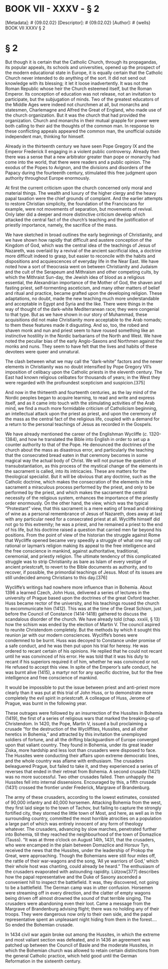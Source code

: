 # BOOK VII - XXXV - § 2
[Metadata]: # {09.02.02}
[Descriptor]: # {09.02.02}
[Author]: # {wells}
BOOK VII
XXXV
§ 2
# § 2
But though it is certain that the Catholic Church, through its propagandas, its
popular appeals, its schools and universities, opened up the prospect of the
modern educational state in Europe, it is equally certain that the Catholic
Church never intended to do anything of the sort. It did not send out knowledge
with its blessing; it let it loose inadvertently. It was not the Roman Republic
whose heir the Church esteemed itself, but the Roman Emperor. Its conception of
education was not release, not an invitation to participate, but the
subjugation of minds. Two of the greatest educators of the Middle Ages were
indeed not churchmen at all, but monarchs and statesmen, Charlemagne and Alfred
the Great of England, who made use of the church organization. But it was the
church that had provided the organization. Church and monarchs in their mutual
grapple for power were both calling to their aid the thoughts of the common
man. In response to these conflicting appeals appeared the common man, the
unofficial outside independent man, thinking for himself.

Already in the thirteenth century we have seen Pope Gregory IX and the Emperor
Frederick II engaging in a violent public controversy. Already then there was a
sense that a new arbitrator greater than pope or monarchy had come into the
world, that there were readers and a public opinion. The exodus of the Popes to
Avignon, and the divisions and disorders of the Papacy during the fourteenth
century, stimulated this free judgment upon authority throughout Europe
enormously.

At first the current criticism upon the church concerned only moral and
material things. The wealth and luxury of the higher clergy and the heavy papal
taxation were the chief grounds of complaint. And the earlier attempts to
restore Christian simplicity, the foundation of the Franciscans for example,
were not movements of separation, but movements of revival. Only later did a
deeper and more distinctive criticism develop which attacked the central fact
of the church’s teaching and the justification of priestly importance, namely,
the sacrifice of the mass.

We have sketched in broad outlines the early beginnings of Christianity, and we
have shown how rapidly that difficult and austere conception of the Kingdom of
God, which was the central idea of the teachings of Jesus of Nazareth, was
overlaid by a revival of the ancient sacrificial idea, a doctrine more
difficult indeed to grasp, but easier to reconcile with the habits and
dispositions and acquiescences of everyday life in the Near East. We have noted
how a sort of theocrasia went on between Christianity and Judaism and the cult
of the Serapeum and Mithraism and other competing cults, by which the Mithraist
Sun-day, the Jewish idea of blood as a religious essential, the Alexandrian
importance of the Mother of God, the shaven and fasting priest, self-tormenting
asceticism, and many other matters of belief and ritual and practice, became
grafted upon the developing religion. These adaptations, no doubt, made the new
teaching much more understandable and acceptable in Egypt and Syria and the
like. There were things in the way of thought of the dark-white Mediterranean
race; they were congenial to that type. But as we have shown in our story of
Muhammad, these acquisitions did not make Christianity more acceptable to the
Arab nomads; to them these features made it disgusting. And so, too, the robed
and shaven monk and nun and priest seem to have roused something like an
instinctive hostility in the Nordic barbarians of the North and West. We have
noted the peculiar bias of the early Anglo-Saxons and Northmen against the
monks and nuns. They seem to have felt that the lives and habits of these
devotees were queer and unnatural.

The clash between what we may call the “dark-white” factors and the newer
elements in Christianity was no doubt intensified by Pope Gregory VII’s
imposition of celibacy upon the Catholic priests in the eleventh century. The
East had known religious celibates for thousands of years; in the West they
were regarded with the profoundest scepticism and suspicion.[375]



And now in the thirteenth and fourteenth centuries, as the lay mind of the
Nordic peoples began to acquire learning, to read and write and express itself,
and as it came into touch with the stimulating activities of the Arab mind, we
find a much more formidable criticism of Catholicism beginning, an intellectual
attack upon the priest as priest, and upon the ceremony of the mass as the
central fact of the religious life, coupled with a demand for a return to the
personal teachings of Jesus as recorded in the Gospels.

We have already mentioned the career of the Englishman Wycliffe (_c._
1320-1384), and how he translated the Bible into English in order to set up a
counter authority to that of the Pope. He denounced the doctrines of the church
about the mass as disastrous error, and particularly the teaching that the
consecrated bread eaten in that ceremony becomes in some magical way the actual
body of Christ. We will not pursue the question of transubstantiation, as this
process of the mystical change of the elements in the sacrament is called, into
its intricacies. These are matters for the theological specialist. But it will
be obvious that any doctrine, such as the Catholic doctrine, which makes the
consecration of the elements in the sacrament a miraculous process performed by
the priest, and only to be performed by the priest, and which makes the
sacrament the central necessity of the religious system, enhances the
importance of the priestly order enormously. On the other hand, the view, which
was the typical “Protestant” view, that this sacrament is a mere eating of
bread and drinking of wine as a personal remembrance of Jesus of Nazareth, does
away at last with any particular need for a consecrated priest at all. Wycliffe
himself did not go to this extremity; he was a priest, and he remained a priest
to the end of his life, but his doctrine raised a question that carried men far
beyond his positions. From the point of view of the historian the struggle
against Rome that Wycliffe opened became very speedily a struggle of what one
may call rational or layman’s religion making its appeal to the free
intelligence and the free conscience in mankind, against authoritative,
traditional, ceremonial, and priestly religion. The ultimate tendency of this
complicated struggle was to strip Christianity as bare as Islam of every
vestige of ancient priestcraft, to revert to the Bible documents as authority,
and to recover, if possible, the primordial teachings of Jesus. Most of its
issues are still undecided among Christians to this day.[376]

Wycliffe’s writings had nowhere more influence than in Bohemia. About 1396 a
learned Czech, John Huss, delivered a series of lectures in the university of
Prague based upon the doctrines of the great Oxford teacher. Huss became rector
of the university, and his teachings roused the church to excommunicate him
(1412). This was at the time of the Great Schism, just before the Council of
Constance (1414-1418) gathered to discuss the scandalous disorder of the
church. We have already told (chap. xxxiii, § 13) how the schism was ended by
the election of Martin V. The council aspired to reunite Christendom
completely. But the methods by which it sought this reunion jar with our modern
consciences. Wycliffe’s bones were condemned to be burnt. Huss was decoyed to
Constance under promise of a safe conduct, and he was then put upon his trial
for heresy. He was ordered to recant certain of his opinions. He replied that
he could not recant until he was convinced of his error. He was told that it
was his duty to recant if his superiors required it of him, whether he was
convinced or not. He refused to accept this view. In spite of the Emperor’s
safe conduct, he was burnt alive (1415), a martyr not for any specific
doctrine, but for the free intelligence and free conscience of mankind.

It would be impossible to put the issue between priest and anti-priest more
clearly than it was put at this trial of John Huss, or to demonstrate more
completely the evil spirit in priestcraft. A colleague of Huss, Jerome of
Prague, was burnt in the following year.

These outrages were followed by an insurrection of the Hussites in Bohemia
(1419), the first of a series of religious wars that marked the breaking-up of
Christendom. In 1420, the Pope, Martin V, issued a bull proclaiming a crusade
“for the destruction of the Wycliffites, Hussites, and all other heretics in
Bohemia,” and attracted by this invitation the unemployed soldiers of fortune,
and all the drifting blackguardism of Europe converged upon that valiant
country. They found in Bohemia, under its great leader Ziska, more hardship and
less loot than crusaders were disposed to face. The Hussites were conducting
their affairs upon extreme democratic lines, and the whole country was aflame
with enthusiasm. The crusaders beleaguered Prague, but failed to take it, and
they experienced a series of reverses that ended in their retreat from Bohemia.
A second crusade (1421) was no more successful. Two other crusades failed. Then
unhappily the Hussites fell into internal dissensions. Encouraged by this, a
fifth crusade (1431) crossed the frontier under Frederick, Margrave of
Brandenburg.

The army of these crusaders, according to the lowest estimates, consisted of
90,000 infantry and 40,000 horsemen. Attacking Bohemia from the west, they
first laid siege to the town of Tachov, but failing to capture the strongly
fortified city, they stormed the little town of Most, and here, as well as in
the surrounding country, committed the most horrible atrocities on a population
a large part of which was entirely innocent of any form of theology whatever.
The crusaders, advancing by slow marches, penetrated further into Bohemia, till
they reached the neighbourhood of the town of Domazlice (Tauss). “It was at
three o’clock on August 14th, 1431, that the crusaders, who were encamped in
the plain between Domazlice and Horsuv Tyn, received the news that the
Hussites, under the leadership of Prokop the Great, were approaching. Though
the Bohemians were still four miles off, the rattle of their war-wagons and the
song, ‘All ye warriors of God,’ which their whole host was chanting, could
already be heard.” The enthusiasm of the crusaders evaporated with astounding
rapidity. Lützow[377] describes how the papal representative and the Duke of
Saxony ascended a convenient hill to inspect the battlefield. It was, they
discovered, not going to be a battlefield. The German camp was in utter
confusion. Horsemen were streaming off in every direction, and the clatter of
empty wagons being driven off almost drowned the sound of that terrible
singing. The crusaders were abandoning even their loot. Came a message from the
Margrave of Brandenburg advising flight; there was no holding any of their
troops. They were dangerous now only to their own side, and the papal
representative spent an unpleasant night hiding from them in the forest.... So
ended the Bohemian crusade.

In 1434 civil war again broke out among the Hussites, in which the extreme and
most valiant section was defeated, and in 1436 an agreement was patched up
between the Council of Basle and the moderate Hussites, in which the Bohemian
church was allowed to retain certain distinctions from the general Catholic
practice, which held good until the German Reformation in the sixteenth century.

